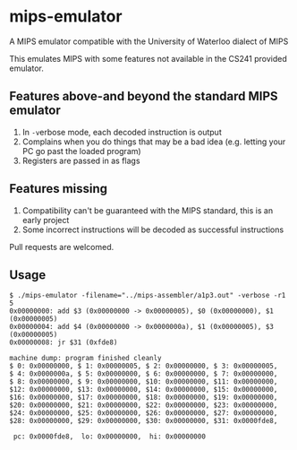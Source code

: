 # mips-emulator
A MIPS emulator compatible with the University of Waterloo dialect of MIPS

This emulates MIPS with some features not available in the CS241 provided emulator.

## Features above-and beyond the standard MIPS emulator
1. In `-v`erbose mode, each decoded instruction is output
2. Complains when you do things that may be a bad idea (e.g. letting your PC go past the loaded program)
3. Registers are passed in as flags

## Features missing
1. Compatibility can't be guaranteed with the MIPS standard, this is an early project
2. Some incorrect instructions will be decoded as successful instructions

Pull requests are welcomed.

## Usage
	$ ./mips-emulator -filename="../mips-assembler/a1p3.out" -verbose -r1 5
	0x00000000: add $3 (0x00000000 -> 0x00000005), $0 (0x00000000), $1 (0x00000005)
	0x00000004: add $4 (0x00000000 -> 0x0000000a), $1 (0x00000005), $3 (0x00000005)
	0x00000008: jr $31 (0xfde8)
	
	machine dump: program finished cleanly
	$ 0: 0x00000000, $ 1: 0x00000005, $ 2: 0x00000000, $ 3: 0x00000005, 
	$ 4: 0x0000000a, $ 5: 0x00000000, $ 6: 0x00000000, $ 7: 0x00000000, 
	$ 8: 0x00000000, $ 9: 0x00000000, $10: 0x00000000, $11: 0x00000000, 
	$12: 0x00000000, $13: 0x00000000, $14: 0x00000000, $15: 0x00000000, 
	$16: 0x00000000, $17: 0x00000000, $18: 0x00000000, $19: 0x00000000, 
	$20: 0x00000000, $21: 0x00000000, $22: 0x00000000, $23: 0x00000000, 
	$24: 0x00000000, $25: 0x00000000, $26: 0x00000000, $27: 0x00000000, 
	$28: 0x00000000, $29: 0x00000000, $30: 0x00000000, $31: 0x0000fde8, 

	 pc: 0x0000fde8,  lo: 0x00000000,  hi: 0x00000000

